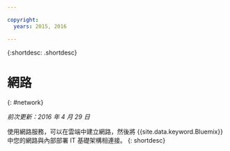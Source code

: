 ```yaml
---

copyright:
  years: 2015, 2016

---
```


{:shortdesc: .shortdesc} 

# 網路
{: #network}

*前次更新：2016 年 4 月 29 日*

使用網路服務，可以在雲端中建立網路，然後將 {{site.data.keyword.Bluemix}} 中您的網路與內部部署 IT 基礎架構相連接。
{: shortdesc}

